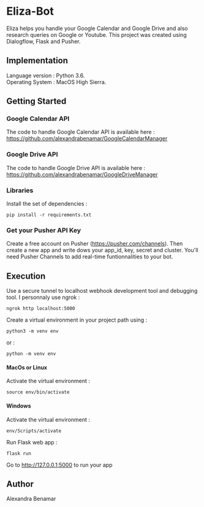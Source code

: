 # Eliza-Bot
Eliza helps you handle your Google Calendar and Google Drive and also research queries on Google or Youtube.
This project was created using Dialogflow, Flask and Pusher.

## Implementation

Language version : Python 3.6. <br />
Operating System : MacOS High Sierra.

## Getting Started

### Google Calendar API

The code to handle Google Calendar API is available here : <br />
https://github.com/alexandrabenamar/GoogleCalendarManager

### Google Drive API

The code to handle Google Drive API is available here : <br />
https://github.com/alexandrabenamar/GoogleDriveManager

### Libraries

Install the set of dependencies : <br />
```
pip install -r requirements.txt
```

### Get your Pusher API Key

Create a free account on Pusher (https://pusher.com/channels). Then create a new app and write dows your app_id,
key, secret and cluster. You'll need Pusher Channels to add real-time funtionnalities to your bot.

## Execution

Use a secure tunnel to localhost webhook development tool and debugging tool. I personnaly use ngrok : <br />
```
ngrok http localhost:5000
```

Create a virtual environment in your project path using : <br />
```
python3 -m venv env
```
or : <br />
```
python -m venv env
```

#### MacOs or Linux

Activate the virtual environment : <br />
```
source env/bin/activate
```

#### Windows

Activate the virtual environment : <br />
```
env/Scripts/activate
```

Run Flask web app : <br />
```
flask run
```

Go to http://127.0.0.1:5000 to run your app


## Author

Alexandra Benamar
